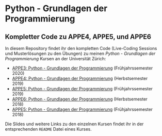 # Python - Grundlagen der Programmierung
## Kompletter Code zu APPE4, APPE5, und APPE6

In diesem Repository findet ihr den kompletten Code (Live-Coding Sessions und Musterlösungen zu den Übungen) zu meinen _Python - Grundlagen der Programmierung_ Kursen an der Universität Zürich:

 * [APPE3: Python - Grundlagen der Programmierung](https://github.com/giu/python-grundlagen-der-programmierung-uzh/tree/kurs/appe3-uzh-fs2020) (Frühjahrssemester 2020)
 * [APPE4: Python - Grundlagen der Programmierung](https://github.com/giu/python-grundlagen-der-programmierung-uzh/tree/kurs/appe4-uzh-hs2019) (Herbstsemester 2019)
 * [APPE5: Python - Grundlagen der Programmierung](https://github.com/giu/python-grundlagen-der-programmierung-uzh/tree/kurs/appe5-uzh-fs2019) (Frühjahrssemester 2019)
 * [APPE6: Python - Grundlagen der Programmierung](https://github.com/giu/python-grundlagen-der-programmierung-uzh/tree/kurs/appe6-uzh-hs2018) (Herbstsemester 2018)
 * [APPE5: Python - Grundlagen der Programmierung](https://github.com/giu/python-grundlagen-der-programmierung-uzh/tree/kurs/appe5-uzh-fs2018) (Frühjahrssemester 2018)

Die Slides und weitere Links zu den einzelnen Kursen findet ihr in der entsprechenden `README` Datei eines Kurses.
